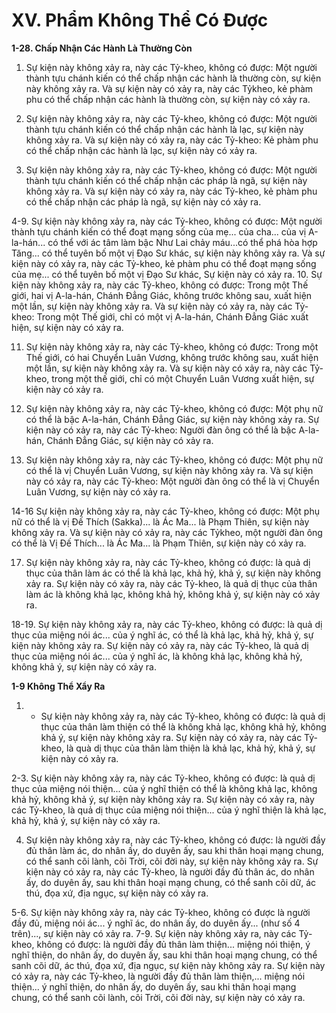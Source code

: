 # XV. Phẩm Không Thể Có Ðược

**1-28. Chấp Nhận Các Hành Là Thường Còn**

1. Sự kiện này không xảy ra, này các Tỷ-kheo, không có được: Một người thành tựu chánh kiến có thể
chấp nhận các hành là thường còn, sự kiện này không xảy ra. Và sự kiện này có xảy ra, này các Tỷkheo, kẻ phàm phu có thể chấp nhận các hành là thường còn, sự kiện này có xảy ra.

2. Sự kiện này không xảy ra, này các Tỷ-kheo, không có được: Một người thành tựu chánh kiến có thể
chấp nhận các hành là lạc, sự kiện này không xảy ra. Và sự kiện này có xảy ra, này các Tỷ-kheo: Kẻ
phàm phu có thể chấp nhận các hành là lạc, sự kiện này có xảy ra.

3. Sự kiện này không xảy ra, này các Tỷ-kheo, không có được: Một người thành tựu chánh kiến có thể
chấp nhận các pháp là ngã, sự kiện này không xảy ra. Và sự kiện này có xảy ra, này các Tỷ-kheo, kẻ
phàm phu có thể chấp nhận các pháp là ngã, sự kiện này có xảy ra.

4-9. Sự kiện này không xảy ra, này các Tỷ-kheo, không có được: Một người thành tựu chánh kiến có thể
đoạt mạng sống của mẹ... của cha... của vị A-la-hán... có thể với ác tâm làm bậc Như Lai chảy máu...có
thể phá hòa hợp Tăng... có thể tuyên bố một vị Ðạo Sư khác, sự kiện này không xảy ra. Và sự kiện này
có xảy ra, này các Tỷ-kheo, kẻ phàm phu có thể đoạt mạng sống của mẹ... có thể tuyên bố một vị Ðạo
Sư khác, Sự kiện này có xảy ra.
10. Sự kiện này không xảy ra, này các Tỷ-kheo, không có được: Trong một Thế giới, hai vị A-la-hán,
Chánh Ðẳng Giác, không trước không sau, xuất hiện một lần, sự kiện này không xảy ra. Và sự kiện này
có xảy ra, này các Tỷ-kheo: Trong một Thế giới, chỉ có một vị A-la-hán, Chánh Ðẳng Giác xuất hiện, sự
kiện này có xảy ra.

11. Sự kiện này không xảy ra, này các Tỷ-kheo, không có được: Trong một Thế giới, có hai Chuyển
Luân Vương, không trước không sau, xuất hiện một lần, sự kiện này không xảy ra. Và sự kiện này có
xảy ra, này các Tỷ-kheo, trong một thế giới, chỉ có một Chuyển Luân Vương xuất hiện, sự kiện này có
xảy ra.

12. Sự kiện này không xảy ra, này các Tỷ-kheo, không có được: Một phụ nữ có thể là bậc A-la-hán,
Chánh Ðẳng Giác, sự kiện này không xảy ra. Sự kiện này có xảy ra, này các Tỷ-kheo: Người đàn ông có
thể là bậc A-la-hán, Chánh Ðẳng Giác, sự kiện này có xảy ra.

13. Sự kiện này không xảy ra, này các Tỷ-kheo, không có được: Một phụ nữ có thể là vị Chuyển Luân
Vương, sự kiện này không xảy ra. Và sự kiện này có xảy ra, này các Tỷ-kheo: Một người đàn ông có thể
là vị Chuyển Luân Vương, sự kiện này có xảy ra.

14-16 Sự kiện này không xảy ra, này các Tỷ-kheo, không có được: Một phụ nữ có thể là vị Ðế Thích
(Sakka)... là Ác Ma... là Phạm Thiên, sự kiện này không xảy ra. Và sự kiện này có xảy ra, này các Tỷkheo, một người đàn ông có thể là Vị Ðế Thích... là Ác Ma... là Phạm Thiên, sự kiện này có xảy ra.

17. Sự kiện này không xảy ra, này các Tỷ-kheo, không có được: là quả dị thục của thân làm ác có thể là
khả lạc, khả hỷ, khả ý, sự kiện này không xảy ra. Sự kiện này có xảy ra, này các Tỷ-kheo, là quả dị thục
của thân làm ác là không khả lạc, không khả hỷ, không khả ý, sự kiện này có xảy ra.

18-19. Sự kiện này không xảy ra, này các Tỷ-kheo, không có được: là quả dị thục của miệng nói ác...
của ý nghĩ ác, có thể là khả lạc, khả hỷ, khả ý, sự kiện này không xảy ra. Sự kiện này có xảy ra, này các
Tỷ-kheo, là quả dị thục của miệng nói ác... của ý nghĩ ác, là không khả lạc, không khả hỷ, không khả ý,
sự kiện này có xảy ra.

**1-9 Không Thể Xẩy Ra**

1. - Sự kiện này không xảy ra, này các Tỷ-kheo, không có được: là quả dị thục của thân làm thiện có thể
là không khả lạc, không khả hỷ, không khả ý, sự kiện này không xảy ra. Sự kiện này có xảy ra, này các
Tỷ-kheo, là quà dị thục của thân làm thiện là khả lạc, khả hỷ, khả ý, sự kiện này có xảy ra.

2-3. Sự kiện này không xảy ra, này các Tỷ-kheo, không có được: là quả dị thục của miệng nói thiện...
của ý nghĩ thiện có thể là không khả lạc, không khả hỷ, không khả ý, sự kiện này không xảy ra. Sự kiện
này có xảy ra, này các Tỷ-kheo, là quả dị thục của miệng nói thiện... của ý nghĩ thiện là khả lạc, khả hỷ,
khả ý, sự kiện này có xảy ra.

4. Sự kiện này không xảy ra, này các Tỷ-kheo, không có được: là người đầy đủ thân làm ác, do nhân ấy,
do duyên ấy, sau khi thân hoại mạng chung, có thể sanh cõi lành, cõi Trời, cõi đời này, sự kiện này
không xảy ra. Sự kiện này có xảy ra, này các Tỷ-kheo, là người đầy đủ thân ác, do nhân ấy, do duyên ấy,
sau khi thân hoại mạng chung, có thể sanh cõi dữ, ác thú, đọa xứ, địa ngục, sự kiện này có xảy ra.

5-6. Sự kiện này không xảy ra, này các Tỷ-kheo, không có được là người đầy đủ, miệng nói ác... ý nghĩ
ác, do nhân ấy, do duyên ấy... (như số 4 trên)..., sự kiện này có xảy ra.
7-9. Sự kiện này không xảy ra, này các Tỷ-kheo, không có được: là người đầy đủ thân làm thiện... miệng
nói thiện, ý nghĩ thiện, do nhân ấy, do duyên ấy, sau khi thân hoại mạng chung, có thể sanh cõi dữ, ác
thú, đọa xứ, địa ngục, sự kiện này không xảy ra. Sự kiện này có xảy ra, này các Tỷ-kheo, là người đầy
đủ thân làm thiện,... miệng nói thiện... ý nghĩ thiện, do nhân ấy, do duyên ấy, sau khi thân hoại mạng
chung, có thể sanh cõi lành, cõi Trời, cõi đời này, sự kiện này có xảy ra.


